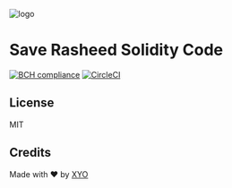 [logo]: https://www.xy.company/img/home/logo_xy.png

![logo]

# Save Rasheed Solidity Code 

[![BCH compliance](https://bettercodehub.com/edge/badge/XYOracleNetwork/dapp-saverasheed-solidity?branch=master&token=35701df70e09b1642ae658347c63a4728766bf38)](https://bettercodehub.com/results/XYOracleNetwork/dapp-saverasheed-solidity)
[![CircleCI](https://circleci.com/gh/XYOracleNetwork/dapp-saverasheed-solidity.svg?style=svg)](https://circleci.com/gh/XYOracleNetwork/dapp-saverasheed-solidity)


## License
MIT

## Credits
Made with ❤️
by [XYO](https://xyo.network)